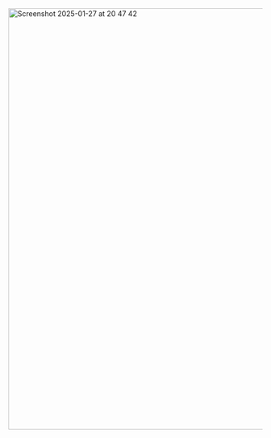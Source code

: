 <img width="834" alt="Screenshot 2025-01-27 at 20 47 42" src="https://github.com/user-attachments/assets/f3d6184d-b25b-4ea9-95e4-aea04647b3b4" />
